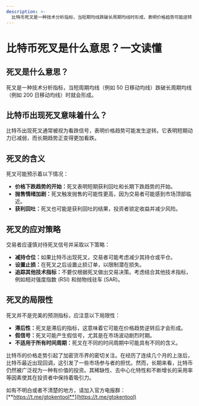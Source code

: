 ```yaml
---
description: >-
  比特币死叉是一种技术分析指标，当短期均线跌破长周期均线时形成，表明价格趋势可能逆转，预示着：价格下跌趋势开始；抛售情绪加剧；获利回吐。交易者应谨慎对待死叉信号，采取策略如：减持仓位；设置止损；追踪其他技术指标。然而，死叉具有局限性，包括滞后性、假信号和不适用于所有时间周期。
---
```


# 比特币死叉是什么意思？一文读懂

## 死叉是什么意思？

死叉是一种技术分析指标，当短周期均线（例如 50 日移动均线）跌破长周期均线（例如 200 日移动均线）时就会形成。

## 比特币出现死叉意味着什么？

比特币出现死叉通常被视为看跌信号，表明价格趋势可能发生逆转。它表明短期动力已减弱，而长期趋势正变得更加看跌。

## 死叉的含义

死叉可能预示着以下情况：

* **价格下跌趋势的开始：**&#x6B7B;叉表明短期获利回吐和长期下跌趋势的开始。
* **抛售情绪加剧：**&#x6B7B;叉触发抛售的可能性更高，因为交易者可能感到市场顶部临近。
* **获利回吐：**&#x6B7B;叉也可能是获利回吐的结果，投资者锁定收益并减少风险。

## 死叉的应对策略

交易者应谨慎对待死叉信号并采取以下策略：

* **减持仓位：**&#x5982;果比特币出现死叉，交易者可能考虑减少其持仓或平仓。
* **设置止损：**&#x5728;死叉之后设置止损订单，以限制潜在损失。
* **追踪其他技术指标：**&#x4E0D;要仅根据死叉做出交易决策。考虑结合其他技术指标，例如相对强度指数 (RSI) 和抛物线驻车 (SAR)。

## 死叉的局限性

死叉并不是完美的预测指标，应注意以下局限性：

* **滞后性：**&#x6B7B;叉是滞后的指标，这意味着它可能在价格趋势逆转后才会形成。
* **假信号：**&#x6B7B;叉可能产生假信号，尤其是在市场波动剧烈时期。
* **不适用于所有时间周期：**&#x6B7B;叉在不同的时间周期中可能具有不同的含义。

比特币的价格走势引起了加密货币界的密切关注。在经历了连续几个月的上涨后，比特币最近出现回调，这引发了一些市场参与者的担忧。然而，长期来看，比特币仍然被广泛视为一种有价值的投资。其稀缺性、去中心化特性和不断增长的采用率等因素使其在投资者中保持着吸引力。

如有不明白或者不清楚的地方，请加入官方电报群：[**https://t.me/gtokentool**](https://t.me/gtokentool)
